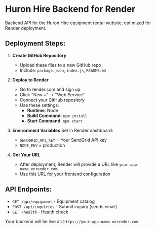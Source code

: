 # Huron Hire Backend for Render

Backend API for the Huron Hire equipment rental website, optimized for Render deployment.

## Deployment Steps:

1. **Create GitHub Repository**
   - Upload these files to a new GitHub repo
   - Include: `package.json`, `index.js`, `README.md`

2. **Deploy to Render**
   - Go to render.com and sign up
   - Click "New +" → "Web Service"
   - Connect your GitHub repository
   - Use these settings:
     - **Runtime**: Node
     - **Build Command**: `npm install`
     - **Start Command**: `npm start`

3. **Environment Variables**
   Set in Render dashboard:
   - `SENDGRID_API_KEY` = Your SendGrid API key
   - `NODE_ENV` = production

4. **Get Your URL**
   - After deployment, Render will provide a URL like `your-app-name.onrender.com`
   - Use this URL for your frontend configuration

## API Endpoints:
- `GET /api/equipment` - Equipment catalog
- `POST /api/inquiries` - Submit inquiry (sends email)
- `GET /health` - Health check

Your backend will be live at: `https://your-app-name.onrender.com`